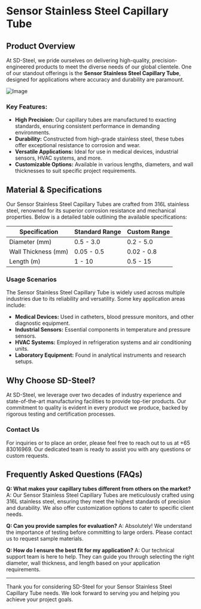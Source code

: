 # Sensor Stainless Steel Capillary Tube

## Product Overview

At SD-Steel, we pride ourselves on delivering high-quality, precision-engineered products to meet the diverse needs of our global clientele. One of our standout offerings is the **Sensor Stainless Steel Capillary Tube**, designed for applications where accuracy and durability are paramount.

![Image](https://github.com/user-attachments/assets/2567258e-e124-4816-932d-1809bd27ef0b)

### Key Features:
- **High Precision:** Our capillary tubes are manufactured to exacting standards, ensuring consistent performance in demanding environments.
- **Durability:** Constructed from high-grade stainless steel, these tubes offer exceptional resistance to corrosion and wear.
- **Versatile Applications:** Ideal for use in medical devices, industrial sensors, HVAC systems, and more.
- **Customizable Options:** Available in various lengths, diameters, and wall thicknesses to suit specific project requirements.

## Material & Specifications

Our Sensor Stainless Steel Capillary Tubes are crafted from 316L stainless steel, renowned for its superior corrosion resistance and mechanical properties. Below is a detailed table outlining the available specifications:

| Specification | Standard Range | Custom Range |
|---------------|----------------|--------------|
| Diameter (mm) | 0.5 - 3.0      | 0.2 - 5.0    |
| Wall Thickness (mm) | 0.05 - 0.5 | 0.02 - 0.8   |
| Length (m) | 1 - 10        | 0.5 - 15     |

### Usage Scenarios

The Sensor Stainless Steel Capillary Tube is widely used across multiple industries due to its reliability and versatility. Some key application areas include:

- **Medical Devices:** Used in catheters, blood pressure monitors, and other diagnostic equipment.
- **Industrial Sensors:** Essential components in temperature and pressure sensors.
- **HVAC Systems:** Employed in refrigeration systems and air conditioning units.
- **Laboratory Equipment:** Found in analytical instruments and research setups.

## Why Choose SD-Steel?

At SD-Steel, we leverage over two decades of industry experience and state-of-the-art manufacturing facilities to provide top-tier products. Our commitment to quality is evident in every product we produce, backed by rigorous testing and certification processes.

### Contact Us

For inquiries or to place an order, please feel free to reach out to us at +65 83016969. Our dedicated team is ready to assist you with any questions or custom requests.

## Frequently Asked Questions (FAQs)

**Q: What makes your capillary tubes different from others on the market?**
A: Our Sensor Stainless Steel Capillary Tubes are meticulously crafted using 316L stainless steel, ensuring they meet the highest standards of precision and durability. We also offer customization options to cater to specific client needs.

**Q: Can you provide samples for evaluation?**
A: Absolutely! We understand the importance of testing before committing to large orders. Please contact us to request sample materials.

**Q: How do I ensure the best fit for my application?**
A: Our technical support team is here to help. They can guide you through selecting the right diameter, wall thickness, and length based on your application requirements.

---

Thank you for considering SD-Steel for your Sensor Stainless Steel Capillary Tube needs. We look forward to serving you and helping you achieve your project goals.